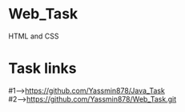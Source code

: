 # Web_Task
HTML and CSS
# Task links<br>
#1-->https://github.com/Yassmin878/Java_Task <br>
#2-->https://github.com/Yassmin878/Web_Task.git

